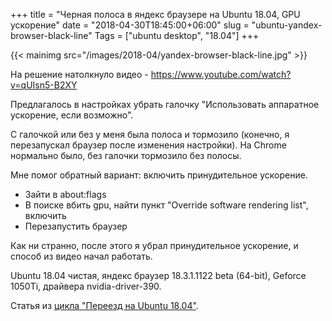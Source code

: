 +++
title = "Черная полоса в яндекс браузере на Ubuntu 18.04, GPU ускорение"
date = "2018-04-30T18:45:00+06:00"
slug = "ubuntu-yandex-browser-black-line"
Tags = ["ubuntu desktop", "18.04"]
+++

{{< mainimg src="/images/2018-04/yandex-browser-black-line.jpg" >}}

На решение натолкнуло видео - https://www.youtube.com/watch?v=qUIsn5-B2XY

Предлагалось в настройках убрать галочку "Использовать аппаратное ускорение, если возможно".

С галочкой или без у меня была полоса и тормозило (конечно, я перезапускал браузер после изменения настройки). На Chrome нормально было, без галочки тормозило без полосы.

Мне помог обратный вариант: включить принудительное ускорение.
- Зайти в about:flags
- В поиске вбить gpu, найти пункт "Override software rendering list", включить
- Перезапустить браузер

Как ни странно, после этого я убрал принудительное ускорение, и способ из видео начал работать.

Ubuntu 18.04 чистая, яндекс браузер 18.3.1.1122 beta (64-bit), Geforce 1050Ti, драйвера nvidia-driver-390.

<!--more-->

Статья из [цикла "Переезд на Ubuntu 18.04"](/blog/2018/04/30/windows-ubuntu-18.04-migrate/).
